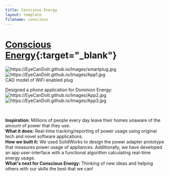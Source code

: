 ```yaml
---
title: Conscious Energy
layout: template
filename: conscious
---
```


# [Conscious Energy](https://devpost.com/software/conscious-energy){:target="_blank"}

<img src="https://EyeCanDoIt.github.io/Images/smartplug.jpg" alt="https://EyeCanDoIt.github.io/Images/smartplug.jpg" loading="lazy"> 
<img src="https://EyeCanDoIt.github.io/Images/App1.jpg" alt="https://EyeCanDoIt.github.io/Images/App1.jpg" loading="lazy"> 
<br>
CAD model of WiFi enabled plug

<br>

Designed a phone application for Dominion Energy:
<img src="https://EyeCanDoIt.github.io/Images/App2.jpg" alt="https://EyeCanDoIt.github.io/Images/App2.jpg" loading="lazy"> 
<img src="https://EyeCanDoIt.github.io/Images/App3.jpg" alt="https://EyeCanDoIt.github.io/Images/App3.jpg" loading="lazy"> 

<br>

**Inspiration:** Millions of people every day leave their homes unaware of the amount of power that they use.
<br>
**What it does:** Real-time tracking/reporting of power usage using original tech and novel software applications.
<br>
**How we built it:** We used SolidWorks to design the power adapter prototype that measures power usage of appliances. 
Additionally, we have developed an app user-interface with a functional algorithm calculating real-time energy usage.
<br>
**What's next for Conscious Energy:** Thinking of new ideas and helping others with our skills the best that we can!
